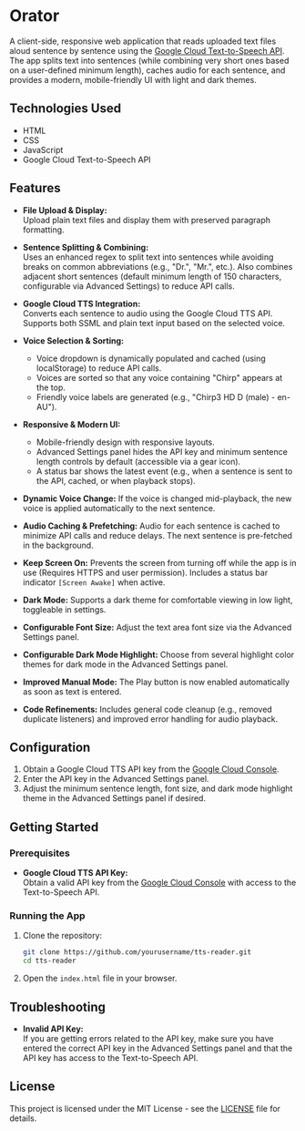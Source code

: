 # Orator

A client-side, responsive web application that reads uploaded text files aloud sentence by sentence using the [Google Cloud Text-to-Speech API](https://cloud.google.com/text-to-speech). The app splits text into sentences (while combining very short ones based on a user-defined minimum length), caches audio for each sentence, and provides a modern, mobile-friendly UI with light and dark themes.

## Technologies Used

*   HTML
*   CSS
*   JavaScript
*   Google Cloud Text-to-Speech API

## Features

*   **File Upload & Display:**  
    Upload plain text files and display them with preserved paragraph formatting.

*   **Sentence Splitting & Combining:**  
    Uses an enhanced regex to split text into sentences while avoiding breaks on common abbreviations (e.g., "Dr.", "Mr.", etc.). Also combines adjacent short sentences (default minimum length of 150 characters, configurable via Advanced Settings) to reduce API calls.

*   **Google Cloud TTS Integration:**  
    Converts each sentence to audio using the Google Cloud TTS API. Supports both SSML and plain text input based on the selected voice.

*   **Voice Selection & Sorting:**  
    *   Voice dropdown is dynamically populated and cached (using localStorage) to reduce API calls.
    *   Voices are sorted so that any voice containing "Chirp" appears at the top.
    *   Friendly voice labels are generated (e.g., "Chirp3 HD D (male) - en-AU").

*   **Responsive & Modern UI:**  
    *   Mobile-friendly design with responsive layouts.
    *   Advanced Settings panel hides the API key and minimum sentence length controls by default (accessible via a gear icon).
    *   A status bar shows the latest event (e.g., when a sentence is sent to the API, cached, or when playback stops).

*   **Dynamic Voice Change:**
    If the voice is changed mid-playback, the new voice is applied automatically to the next sentence.

*   **Audio Caching & Prefetching:**
    Audio for each sentence is cached to minimize API calls and reduce delays. The next sentence is pre-fetched in the background.

*   **Keep Screen On:**
    Prevents the screen from turning off while the app is in use (Requires HTTPS and user permission). Includes a status bar indicator `[Screen Awake]` when active.
*   **Dark Mode:**
    Supports a dark theme for comfortable viewing in low light, toggleable in settings.
*   **Configurable Font Size:**
    Adjust the text area font size via the Advanced Settings panel.
*   **Configurable Dark Mode Highlight:**
    Choose from several highlight color themes for dark mode in the Advanced Settings panel.
*   **Improved Manual Mode:**
    The Play button is now enabled automatically as soon as text is entered.
*   **Code Refinements:**
    Includes general code cleanup (e.g., removed duplicate listeners) and improved error handling for audio playback.

## Configuration

1.  Obtain a Google Cloud TTS API key from the [Google Cloud Console](https://console.cloud.google.com/).
2.  Enter the API key in the Advanced Settings panel.
3.  Adjust the minimum sentence length, font size, and dark mode highlight theme in the Advanced Settings panel if desired.

## Getting Started

### Prerequisites

*   **Google Cloud TTS API Key:**  
    Obtain a valid API key from the [Google Cloud Console](https://console.cloud.google.com/) with access to the Text-to-Speech API.

### Running the App

1.  Clone the repository:

    ```bash
    git clone https://github.com/yourusername/tts-reader.git
    cd tts-reader
    ```
2.  Open the `index.html` file in your browser.

## Troubleshooting

*   **Invalid API Key:**  
    If you are getting errors related to the API key, make sure you have entered the correct API key in the Advanced Settings panel and that the API key has access to the Text-to-Speech API.

## License

This project is licensed under the MIT License - see the [LICENSE](LICENSE) file for details.
